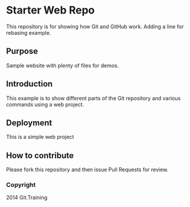 # Starter Web Repo

This repository is for showing how Git and GitHub work.
Adding a line for rebasing example.

## Purpose

Sample website with plenty of files for demos.

## Introduction

This example is to show different parts of the Git repository 
and various commands using a web project.

## Deployment

This is a simple web project

## How to contribute

Please fork this repository and then issue Pull Requests for review.

### Copyright

2014 Git.Training